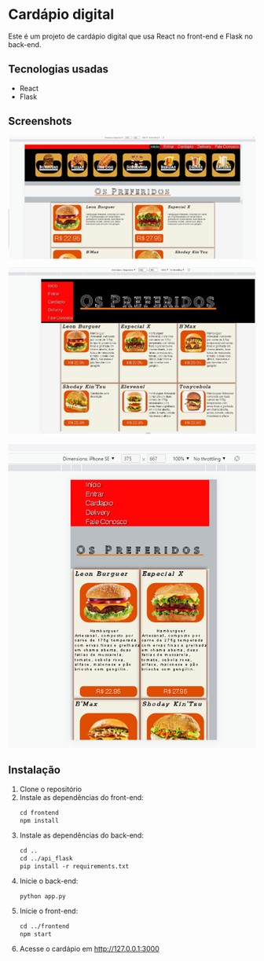 # Cardápio digital

Este é um projeto de cardápio digital que usa React no front-end e Flask no back-end.

## Tecnologias usadas

- React
- Flask

## Screenshots

![Tela inicial do cardápio](screenshots/projeto_image1.png)

![Tela inicial do cardápio Tablets](screenshots/projeto_image2.png)

![Tela inicial do cardápio Smartphones](screenshots/projeto_image3.png)

## Instalação

1. Clone o repositório
2. Instale as dependências do front-end:
    ```
    cd frontend
    npm install
    ```
3. Instale as dependências do back-end:
    ```
    cd ..
    cd ../api_flask
    pip install -r requirements.txt
    ```
4. Inicie o back-end:
    ```
    python app.py
    ```
5. Inicie o front-end:
    ```
    cd ../frontend
    npm start
    ```
6. Acesse o cardápio em http://127.0.0.1:3000
